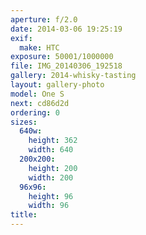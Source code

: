 ```yaml
---
aperture: f/2.0
date: 2014-03-06 19:25:19
exif:
  make: HTC
exposure: 50001/1000000
file: IMG_20140306_192518
gallery: 2014-whisky-tasting
layout: gallery-photo
model: One S
next: cd86d2d
ordering: 0
sizes:
  640w:
    height: 362
    width: 640
  200x200:
    height: 200
    width: 200
  96x96:
    height: 96
    width: 96
title: 
---
```

